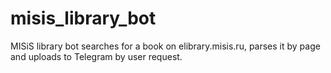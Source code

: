 # misis_library_bot
MISiS library bot searches for a book on elibrary.misis.ru, parses it by page and uploads to Telegram by user request.

